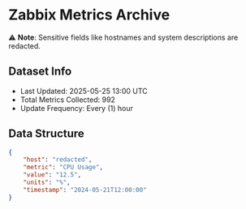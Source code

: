 # Zabbix Metrics Archive

⚠️ **Note**: Sensitive fields like hostnames and system descriptions are redacted.

## Dataset Info
- Last Updated: 2025-05-25 13:00 UTC
- Total Metrics Collected: 992
- Update Frequency: Every (1) hour

## Data Structure
```json
{
    "host": "redacted",
    "metric": "CPU Usage",
    "value": "12.5",
    "units": "%",
    "timestamp": "2024-05-21T12:00:00"
}
```
